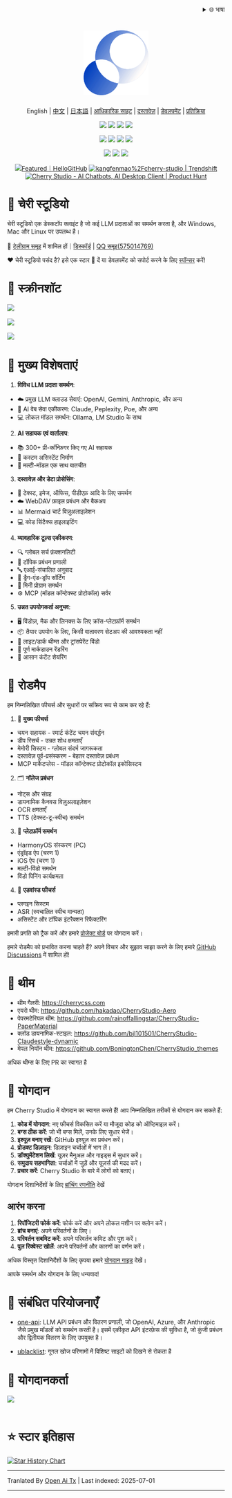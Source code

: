 <div align="right" >
  <details>
    <summary >🌐 भाषा</summary>
    <div>
      <div align="right">
        <p><a href="https://openaitx.github.io/view.html?user=CherryHQ&project=cherry-studio&lang=en">English</a></p>
        <p><a href="https://openaitx.github.io/view.html?user=CherryHQ&project=cherry-studio&lang=zh-CN">简体中文</a></p>
        <p><a href="https://openaitx.github.io/view.html?user=CherryHQ&project=cherry-studio&lang=zh-TW">繁體中文</a></p>
        <p><a href="https://openaitx.github.io/view.html?user=CherryHQ&project=cherry-studio&lang=ja">日本語</a></p>
        <p><a href="https://openaitx.github.io/view.html?user=CherryHQ&project=cherry-studio&lang=ko">한국어</a></p>
        <p><a href="https://openaitx.github.io/view.html?user=CherryHQ&project=cherry-studio&lang=hi">हिन्दी</a></p>
        <p><a href="https://openaitx.github.io/view.html?user=CherryHQ&project=cherry-studio&lang=th">ไทย</a></p>
        <p><a href="https://openaitx.github.io/view.html?user=CherryHQ&project=cherry-studio&lang=fr">Français</a></p>
        <p><a href="https://openaitx.github.io/view.html?user=CherryHQ&project=cherry-studio&lang=de">Deutsch</a></p>
        <p><a href="https://openaitx.github.io/view.html?user=CherryHQ&project=cherry-studio&lang=es">Español</a></p>
        <p><a href="https://openaitx.github.io/view.html?user=CherryHQ&project=cherry-studio&lang=it">Itapano</a></p>
        <p><a href="https://openaitx.github.io/view.html?user=CherryHQ&project=cherry-studio&lang=ru">Русский</a></p>
        <p><a href="https://openaitx.github.io/view.html?user=CherryHQ&project=cherry-studio&lang=pt">Português</a></p>
        <p><a href="https://openaitx.github.io/view.html?user=CherryHQ&project=cherry-studio&lang=nl">Nederlands</a></p>
        <p><a href="https://openaitx.github.io/view.html?user=CherryHQ&project=cherry-studio&lang=pl">Polski</a></p>
        <p><a href="https://openaitx.github.io/view.html?user=CherryHQ&project=cherry-studio&lang=ar">العربية</a></p>
        <p><a href="https://openaitx.github.io/view.html?user=CherryHQ&project=cherry-studio&lang=fa">فارسی</a></p>
        <p><a href="https://openaitx.github.io/view.html?user=CherryHQ&project=cherry-studio&lang=tr">Türkçe</a></p>
        <p><a href="https://openaitx.github.io/view.html?user=CherryHQ&project=cherry-studio&lang=vi">Tiếng Việt</a></p>
        <p><a href="https://openaitx.github.io/view.html?user=CherryHQ&project=cherry-studio&lang=id">Bahasa Indonesia</a></p>
      </div>
    </div>
  </details>
</div>

<h1 align="center">
  <a href="https://github.com/CherryHQ/cherry-studio/releases">
    <img src="https://github.com/CherryHQ/cherry-studio/blob/main/build/icon.png?raw=true" width="150" height="150" alt="banner" /><br>
  </a>
</h1>
  <p align="center">English | <a href="./docs/README.zh.md">中文</a> | <a href="./docs/README.ja.md">日本語</a> | <a href="https://cherry-ai.com">आधिकारिक साइट</a> | <a href="https://docs.cherry-ai.com/cherry-studio-wen-dang/en-us">दस्तावेज़</a> | <a href="./docs/dev.md">डेवलपमेंट</a> | <a href="https://github.com/CherryHQ/cherry-studio/issues">प्रतिक्रिया</a><br></p>

<!-- 题头徽章组合 -->

<div align="center">

[![][deepwiki-shield]][deepwiki-link]
[![][twitter-shield]][twitter-link]
[![][discord-shield]][discord-link]
[![][telegram-shield]][telegram-link]

</div>

<!-- 项目统计徽章 -->

<div align="center">

[![][github-stars-shield]][github-stars-link]
[![][github-forks-shield]][github-forks-link]
[![][github-release-shield]][github-release-link]
[![][github-contributors-shield]][github-contributors-link]

</div>

<div align="center">

[![][license-shield]][license-link]
[![][commercial-shield]][commercial-link]
[![][sponsor-shield]][sponsor-link]

</div>

<div align="center">
 <a href="https://hellogithub.com/repository/1605492e1e2a4df3be07abfa4578dd37" target="_blank"><img src="https://api.hellogithub.com/v1/widgets/recommend.svg?rid=1605492e1e2a4df3be07abfa4578dd37" alt="Featured｜HelloGitHub" style="width: 200px; height: 43px;" width="200" height="43" /></a>
 <a href="https://trendshift.io/repositories/11772" target="_blank"><img src="https://trendshift.io/api/badge/repositories/11772" alt="kangfenmao%2Fcherry-studio | Trendshift" style="width: 250px; height: 55px;" width="250" height="55"/></a>
 <a href="https://www.producthunt.com/posts/cherry-studio?embed=true&utm_source=badge-featured&utm_medium=badge&utm_souce=badge-cherry&#0045;studio" target="_blank"><img src="https://api.producthunt.com/widgets/embed-image/v1/featured.svg?post_id=496640&theme=light" alt="Cherry&#0032;Studio - AI&#0032;Chatbots&#0044;&#0032;AI&#0032;Desktop&#0032;Client | Product Hunt" style="width: 200px; height: 43px;" width="200" height="43" /></a>
</div>

# 🍒 चेरी स्टूडियो

चेरी स्टूडियो एक डेस्कटॉप क्लाइंट है जो कई LLM प्रदाताओं का समर्थन करता है, और Windows, Mac और Linux पर उपलब्ध है।

👏 [टेलीग्राम समूह](https://t.me/CherryStudioAI) में शामिल हों｜[डिस्कॉर्ड](https://discord.gg/wez8HtpxqQ) | [QQ समूह(575014769)](https://qm.qq.com/q/lo0D4qVZKi)

❤️ चेरी स्टूडियो पसंद है? इसे एक स्टार 🌟 दें या डेवलपमेंट को सपोर्ट करने के लिए [स्पॉन्सर](https://raw.githubusercontent.com/CherryHQ/cherry-studio/main/docs/sponsor.md) करें!

# 🌠 स्क्रीनशॉट

![](https://github.com/user-attachments/assets/36dddb2c-e0fb-4a5f-9411-91447bab6e18)

![](https://github.com/user-attachments/assets/f549e8a0-2385-40b4-b52b-2039e39f2930)

![](https://github.com/user-attachments/assets/58e0237c-4d36-40de-b428-53051d982026)

# 🌟 मुख्य विशेषताएं

1. **विविध LLM प्रदाता समर्थन**:

- ☁️ प्रमुख LLM क्लाउड सेवाएं: OpenAI, Gemini, Anthropic, और अन्य
- 🔗 AI वेब सेवा एकीकरण: Claude, Peplexity, Poe, और अन्य
- 💻 लोकल मॉडल समर्थन: Ollama, LM Studio के साथ

2. **AI सहायक एवं वार्तालाप**:

- 📚 300+ प्री-कॉन्फ़िगर किए गए AI सहायक
- 🤖 कस्टम असिस्टेंट निर्माण
- 💬 मल्टी-मॉडल एक साथ बातचीत

3. **दस्तावेज़ और डेटा प्रोसेसिंग**:

- 📄 टेक्स्ट, इमेज, ऑफिस, पीडीएफ़ आदि के लिए समर्थन
- ☁️ WebDAV फ़ाइल प्रबंधन और बैकअप
- 📊 Mermaid चार्ट विज़ुअलाइज़ेशन
- 💻 कोड सिंटैक्स हाइलाइटिंग

4. **व्यावहारिक टूल्स एकीकरण**:

- 🔍 ग्लोबल सर्च फ़ंक्शनलिटी
- 📝 टॉपिक प्रबंधन प्रणाली
- 🔤 एआई-संचालित अनुवाद
- 🎯 ड्रैग-एंड-ड्रॉप सॉर्टिंग
- 🔌 मिनी प्रोग्राम समर्थन
- ⚙️ MCP (मॉडल कॉन्टेक्स्ट प्रोटोकॉल) सर्वर

5. **उन्नत उपयोगकर्ता अनुभव**:

- 🖥️ विंडोज़, मैक और लिनक्स के लिए क्रॉस-प्लेटफ़ॉर्म समर्थन
- 📦 तैयार उपयोग के लिए, किसी वातावरण सेटअप की आवश्यकता नहीं
- 🎨 लाइट/डार्क थीम्स और ट्रांसपेरेंट विंडो
- 📝 पूर्ण मार्कडाउन रेंडरिंग
- 🤲 आसान कंटेंट शेयरिंग

# 📝 रोडमैप

हम निम्नलिखित फीचर्स और सुधारों पर सक्रिय रूप से काम कर रहे हैं:

1. 🎯 **मुख्य फीचर्स**

- चयन सहायक - स्मार्ट कंटेंट चयन संवर्द्धन
- डीप रिसर्च - उन्नत शोध क्षमताएँ
- मेमोरी सिस्टम - ग्लोबल संदर्भ जागरूकता
- दस्तावेज़ पूर्व-प्रसंस्करण - बेहतर दस्तावेज़ प्रबंधन
- MCP मार्केटप्लेस - मॉडल कॉन्टेक्स्ट प्रोटोकॉल इकोसिस्टम

2. 🗂 **नॉलेज प्रबंधन**

- नोट्स और संग्रह
- डायनामिक कैनवस विज़ुअलाइज़ेशन
- OCR क्षमताएँ
- TTS (टेक्स्ट-टू-स्पीच) समर्थन

3. 📱 **प्लेटफ़ॉर्म समर्थन**

- HarmonyOS संस्करण (PC)
- एंड्रॉइड ऐप (चरण 1)
- iOS ऐप (चरण 1)
- मल्टी-विंडो समर्थन
- विंडो पिनिंग कार्यक्षमता

4. 🔌 **एडवांस्ड फीचर्स**

- प्लगइन सिस्टम
- ASR (स्वचालित स्पीच मान्यता)
- असिस्टेंट और टॉपिक इंटरैक्शन रिफैक्टरिंग

हमारी प्रगति को ट्रैक करें और हमारे [प्रोजेक्ट बोर्ड](https://github.com/orgs/CherryHQ/projects/7) पर योगदान करें।

हमारे रोडमैप को प्रभावित करना चाहते हैं? अपने विचार और सुझाव साझा करने के लिए हमारे [GitHub Discussions](https://github.com/CherryHQ/cherry-studio/discussions) में शामिल हों!

# 🌈 थीम

- थीम गैलरी: <https://cherrycss.com>
- एयरो थीम: <https://github.com/hakadao/CherryStudio-Aero>
- पेपरमटेरियल थीम: <https://github.com/rainoffallingstar/CherryStudio-PaperMaterial>
- क्लॉड डायनामिक-स्टाइल: <https://github.com/bjl101501/CherryStudio-Claudestyle-dynamic>
- मेपल नियॉन थीम: <https://github.com/BoningtonChen/CherryStudio_themes>

अधिक थीम्स के लिए PR का स्वागत है

# 🤝 योगदान

हम Cherry Studio में योगदान का स्वागत करते हैं! आप निम्नलिखित तरीकों से योगदान कर सकते हैं:

1. **कोड में योगदान**: नए फीचर्स विकसित करें या मौजूदा कोड को ऑप्टिमाइज़ करें।
2. **बग्स ठीक करें**: जो भी बग्स मिलें, उनके लिए सुधार भेजें।
3. **इश्यूज़ बनाए रखें**: GitHub इश्यूज़ का प्रबंधन करें।
4. **प्रोडक्ट डिज़ाइन**: डिज़ाइन चर्चाओं में भाग लें।
5. **डॉक्युमेंटेशन लिखें**: यूज़र मैनुअल और गाइड्स में सुधार करें।
6. **समुदाय सहभागिता**: चर्चाओं में जुड़ें और यूज़र्स की मदद करें।
7. **प्रचार करें**: Cherry Studio के बारे में लोगों को बताएं।

योगदान दिशानिर्देशों के लिए [ब्रांचिंग रणनीति](https://raw.githubusercontent.com/CherryHQ/cherry-studio/main/docs/branching-strategy-en.md) देखें

## आरंभ करना

1. **रिपॉजिटरी फोर्क करें**: फोर्क करें और अपने लोकल मशीन पर क्लोन करें।
2. **ब्रांच बनाएं**: अपने परिवर्तनों के लिए।
3. **परिवर्तन सबमिट करें**: अपने परिवर्तन कमिट और पुश करें।
4. **पुल रिक्वेस्ट खोलें**: अपने परिवर्तनों और कारणों का वर्णन करें।

अधिक विस्तृत दिशानिर्देशों के लिए कृपया हमारे [योगदान गाइड](https://raw.githubusercontent.com/CherryHQ/cherry-studio/main/./CONTRIBUTING.md) देखें।

आपके समर्थन और योगदान के लिए धन्यवाद!

# 🔗 संबंधित परियोजनाएँ
- [one-api](https://github.com/songquanpeng/one-api): LLM API प्रबंधन और वितरण प्रणाली, जो OpenAI, Azure, और Anthropic जैसे प्रमुख मॉडलों को समर्थन करती है। इसमें एकीकृत API इंटरफ़ेस की सुविधा है, जो कुंजी प्रबंधन और द्वितीयक वितरण के लिए उपयुक्त है।

- [ublacklist](https://github.com/iorate/ublacklist): गूगल खोज परिणामों में विशिष्ट साइटों को दिखने से रोकता है

# 🚀 योगदानकर्ता

<a href="https://github.com/CherryHQ/cherry-studio/graphs/contributors">
  <img src="https://contrib.rocks/image?repo=CherryHQ/cherry-studio" />
</a>
<br /><br />

# ⭐️ स्टार इतिहास

[![Star History Chart](https://api.star-history.com/svg?repos=CherryHQ/cherry-studio&type=Timeline)](https://star-history.com/#CherryHQ/cherry-studio&Timeline)

<!-- Links & Images -->
[deepwiki-shield]: https://img.shields.io/badge/Deepwiki-CherryHQ-0088CC?style=plastic
[deepwiki-link]: https://deepwiki.com/CherryHQ/cherry-studio
[twitter-shield]: https://img.shields.io/badge/Twitter-CherryStudioApp-0088CC?style=plastic&logo=x
[twitter-link]: https://twitter.com/CherryStudioHQ
[discord-shield]: https://img.shields.io/badge/Discord-@CherryStudio-0088CC?style=plastic&logo=discord
[discord-link]: https://discord.gg/wez8HtpxqQ
[telegram-shield]: https://img.shields.io/badge/Telegram-@CherryStudioAI-0088CC?style=plastic&logo=telegram
[telegram-link]: https://t.me/CherryStudioAI

<!-- Links & Images -->
[github-stars-shield]: https://img.shields.io/github/stars/CherryHQ/cherry-studio?style=social
[github-stars-link]: https://github.com/CherryHQ/cherry-studio/stargazers
[github-forks-shield]: https://img.shields.io/github/forks/CherryHQ/cherry-studio?style=social
[github-forks-link]: https://github.com/CherryHQ/cherry-studio/network
[github-release-shield]: https://img.shields.io/github/v/release/CherryHQ/cherry-studio
[github-release-link]: https://github.com/CherryHQ/cherry-studio/releases
[github-contributors-shield]: https://img.shields.io/github/contributors/CherryHQ/cherry-studio
[github-contributors-link]: https://github.com/CherryHQ/cherry-studio/graphs/contributors

<!-- Links & Images -->
[license-shield]: https://img.shields.io/badge/License-AGPLv3-important.svg?style=plastic&logo=gnu
[license-link]: https://www.gnu.org/licenses/agpl-3.0
[commercial-shield]: https://img.shields.io/badge/License-Contact-white.svg?style=plastic&logoColor=white&logo=telegram&color=blue
[commercial-link]: mailto:license@cherry-ai.com?subject=Commercial%20License%20Inquiry
[sponsor-shield]: https://img.shields.io/badge/Sponsor-FF6699.svg?style=plastic&logo=githubsponsors&logoColor=white
[sponsor-link]: https://github.com/CherryHQ/cherry-studio/blob/main/docs/sponsor.md



---


Tranlated By [Open Ai Tx](https://github.com/OpenAiTx/OpenAiTx) | Last indexed: 2025-07-01


---